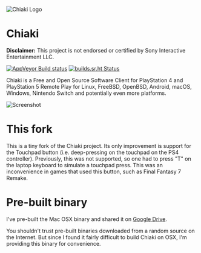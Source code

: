 
![Chiaki Logo](assets/chiaki_wide.png)

# Chiaki

**Disclaimer:** This project is not endorsed or certified by Sony Interactive Entertainment LLC.

[![AppVeyor Build status](https://ci.appveyor.com/api/projects/status/c81ogebvsmo43dd3?svg=true)](https://ci.appveyor.com/project/thestr4ng3r/chiaki) [![builds.sr.ht Status](https://builds.sr.ht/~thestr4ng3r/chiaki.svg)](https://builds.sr.ht/~thestr4ng3r/chiaki?)

Chiaki is a Free and Open Source Software Client for PlayStation 4 and PlayStation 5 Remote Play
for Linux, FreeBSD, OpenBSD, Android, macOS, Windows, Nintendo Switch and potentially even more platforms.

![Screenshot](assets/screenshot.png)

# This fork

This is a tiny fork of the Chiaki project. Its only improvement is support for
the Touchpad button (i.e. deep-pressing on the touchpad on the PS4 controller).
Previously, this was not supported, so one had to press "T" on the laptop
keyboard to simulate a touchpad press. This was an inconvenience in games that
used this button, such as Final Fantasy 7 Remake.

# Pre-built binary

I've pre-built the Mac OSX binary and shared it on [Google Drive](https://drive.google.com/drive/folders/1awbz263Ghe_0U7_HWKG2ieg-cmrkdhx0?usp=sharing).

You shouldn't trust pre-built binaries downloaded from a random source on the
Internet. But since I found it fairly difficult to build Chiaki on OSX, I'm
providing this binary for convenience.
